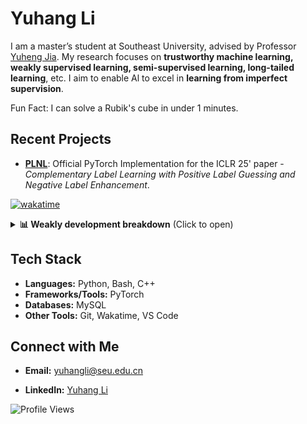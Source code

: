 # Yuhang Li

I am a master’s student at Southeast University, advised by Professor [Yuheng Jia](https://jyh-learning.github.io/). My research focuses on **trustworthy machine learning, weakly supervised learning, semi-supervised learning, long-tailed learning**, etc. I aim to enable Al to excel in **learning from imperfect supervision**.

Fun Fact: I can solve a Rubik's cube in under 1 minutes.

## Recent Projects
- **[PLNL](https://github.com/yhli-ml/PLNL)**: Official PyTorch Implementation for the ICLR 25' paper - *Complementary Label Learning with Positive Label Guessing and Negative Label Enhancement*.

<!--![Yuhang's GitHub stats](https://github-readme-stats.vercel.app/api?username=yhli-ml&show=reviews,discussions_started,discussions_answered,prs_merged,prs_merged_percentage&show_icons=true&theme=radical)-->

<!--![Yuhang's WakaTime stats](https://github-readme-stats.vercel.app/api/wakatime?username=yhli-ml)-->


[![wakatime](https://wakatime.com/badge/user/1c37f4b6-0e23-4f22-8a33-28d3cc113867.svg)](https://wakatime.com/@1c37f4b6-0e23-4f22-8a33-28d3cc113867)

<details>
  <summary><b>📊 Weakly development breakdown</b> (Click to open)</summary>
  <br>
  
  <!--START_SECTION:waka-->

```python
From: 13 June 2025 - To: 20 June 2025

Total Time: 8 hrs 42 mins

Python   8 hrs 11 mins   ████████████████▒░░░░░░░░   65.08 %
Other    3 hrs 52 mins   ███████▓░░░░░░░░░░░░░░░░░   30.80 %
Bash     30 mins         █░░░░░░░░░░░░░░░░░░░░░░░░   04.09 %
CSV      0 secs          ░░░░░░░░░░░░░░░░░░░░░░░░░   00.02 %
```

<!--END_SECTION:waka-->

</details>

## Tech Stack
- **Languages:** Python, Bash, C++
- **Frameworks/Tools:** PyTorch
- **Databases:** MySQL
- **Other Tools:** Git, Wakatime, VS Code

## Connect with Me
- **Email:** [yuhangli@seu.edu.cn](mailto:yuhangli@seu.edu.cn)

- **LinkedIn:** [Yuhang Li](https://www.linkedin.com/in/yuhang-li-7782b5361/) 

![Profile Views](https://komarev.com/ghpvc/?username=yhli-ml&color=blue)
